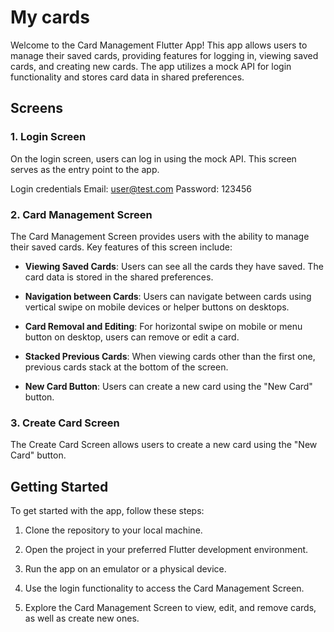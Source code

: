# My cards

Welcome to the Card Management Flutter App! This app allows users to manage their saved cards, providing features for logging in, viewing saved cards, and creating new cards. The app utilizes a mock API for login functionality and stores card data in shared preferences.



## Screens

### 1. Login Screen

On the login screen, users can log in using the mock API. This screen serves as the entry point to the app.

Login credentials 
Email: user@test.com
Password: 123456

### 2. Card Management Screen

The Card Management Screen provides users with the ability to manage their saved cards. Key features of this screen include:

- **Viewing Saved Cards**: Users can see all the cards they have saved. The card data is stored in the shared preferences.

- **Navigation between Cards**: Users can navigate between cards using vertical swipe on mobile devices or helper buttons on desktops.

- **Card Removal and Editing**: For horizontal swipe on mobile or menu button on desktop, users can remove or edit a card.

- **Stacked Previous Cards**: When viewing cards other than the first one, previous cards stack at the bottom of the screen.

- **New Card Button**: Users can create a new card using the "New Card" button.

### 3. Create Card Screen

The Create Card Screen allows users to create a new card using the "New Card" button.

## Getting Started

To get started with the app, follow these steps:

1. Clone the repository to your local machine.

2. Open the project in your preferred Flutter development environment.

3. Run the app on an emulator or a physical device.

4. Use the login functionality to access the Card Management Screen.

5. Explore the Card Management Screen to view, edit, and remove cards, as well as create new ones.
